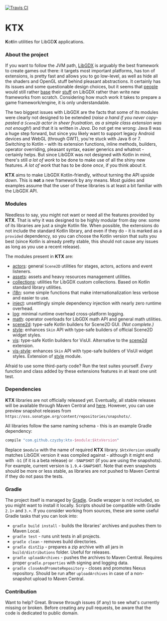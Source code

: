 [![Travis CI](https://travis-ci.org/czyzby/ktx.svg?branch=master)](https://travis-ci.org/czyzby/ktx)

# KTX

**K**o**t**lin utilities for LibGD**X** applications.

### About the project

If you want to follow the JVM path, [LibGDX](http://libgdx.badlogicgames.com/) is arguably the best framework to create
games out there: it targets most important platforms, has ton of extensions, is pretty fast and allows you to go low-level,
as well as hide all the shaders and OpenGL stuff behind pleasant abstractions. It certainly has its issues and some
questionable design choices, but it seems that [people](https://github.com/SquidPony/SquidLib) would still rather
[base](https://github.com/oakes/play-clj) their [stuff](https://mini2dx.org/) on LibGDX rather than write new frameworks
from scratch. Considering how much work it takes to prepare a game framework/engine, it is only understandable.

The two biggest issues with LibGDX are the facts that some of its modules were clearly not designed to be extended
(*raise a hand if you never copy-pasted a `Scene2D` actor in sheer frustration, as a simple class extension was not enough!*)
and that it is written in *Java*. Do not get me wrong: Java 8 was a huge step forward, but since you likely want to support
legacy Android devices and WebGL (through GWT), you're stuck with Java 6 or 7. Switching to Kotlin - with its extension
functions, inline methods, builders, operator overriding, pleasant syntax, easier generics and whatnot - certainly helps.
But since LibGDX was not designed with Kotlin in mind, there's still *a lot of work* to be done to make use of all the
shiny new features. *A lot of work* that has to be done *once*, if you think about it.

**KTX** aims to make LibGDX Kotlin-friendly, without turning the API upside down. This is **not** a new framework by any
means. Most guides and examples assume that the user of these libraries is at least a bit familiar with the LibGDX API.

### Modules

Needless to say, you might not want or need all the features provided by **KTX**. That is why it was designed to be highly
modular from day one: some of its libraries are just a single Kotlin file. When possible, the extensions do not include
the standard Kotlin library, and even if they do - it is marked as a `provided` dependency, so you can choose the Kotlin
version that suits you best (since Kotlin is already pretty stable, this should not cause any issues as long as you use
a recent release).

The modules present in **KTX** are:

- [actors](actors): general `Scene2D` utilities for stages, actors, actions and event listeners.
- [assets](assets): assets and heavy resources management utilities.
- [collections](collections): utilities for LibGDX custom collections. Based on Kotlin standard library utilities.
- [i18n](i18n): some simple functions that make internationalization less verbose and easier to use.
- [inject](inject): unsettlingly simple dependency injection with nearly zero runtime overhead.
- [log](log): minimal runtime overhead cross-platform logging.
- [math](math): operator overloads for LibGDX math API and general math utilities.
- [scene2d](scene2d): type-safe Kotlin builders for Scene2D GUI. *(Not complete.)*
- [style](style): enhances `Skin` API with type-safe builders of official Scene2D widget styles.
- [vis](vis): type-safe Kotlin builders for VisUI. Alternative to the [scene2d](scene2d) extension.
- [vis-style](vis-style): enhances `Skin` API with type-safe builders of VisUI widget styles. Extension of [style](style) module.

Afraid to use some third-party code? Run the test suites yourself. *Every* function and class added by these extensions
features in at least one unit test.

### Dependencies

**KTX** libraries are not officially released yet. Eventually, all stable releases will be available through Maven
Central and [here](https://github.com/czyzby/ktx/releases). However, you can use preview snapshot releases from
`https://oss.sonatype.org/content/repositories/snapshots/`.

All libraries follow the same naming schema - this is an example Gradle dependency:

```Groovy
compile "com.github.czyzby:ktx-$module:$ktxVersion"
```

Replace `$module` with the name of required **KTX** library. `$ktxVersion` usually matches LibGDX version it was
compiled against - although it might end with `-b1` (if it is a beta release) or `-SNAPSHOT` (if you are using
the snapshots). For example, current version is `1.9.4-SNAPSHOT`. Note that even snapshots should be more or less
stable, as libraries are not pushed to Maven Central if they do not pass the tests.

### Gradle

The project itself is managed by [Gradle](http://gradle.org/). Gradle wrapper is not included, so you might want to
install it locally. Scripts should be compatible with Gradle `2.1+` and `3.+`. If you consider working from sources,
these are some useful Gradle tasks that you can look into:

- `gradle build install` - builds the libraries' archives and pushes them to Maven Local.
- `gradle test` - runs unit tests in all projects.
- `gradle clean` - removes build directories.
- `gradle distZip` - prepares a zip archive with all jars in `build/distributions` folder. Useful for releases.
- `gradle uploadArchives` - pushes the archives to Maven Central. Requires proper `gradle.properties` with signing and
logging data.
- `gradle closeAndPromoteRepository` - closes and promotes Nexus repository. Should be run after `uploadArchives` in
case of a non-snapshot upload to Maven Central.

### Contribution

Want to help? Great. Browse through issues (if any) to see what's currently missing or broken. Before creating any pull
requests, be aware that the code is dedicated to public domain.


